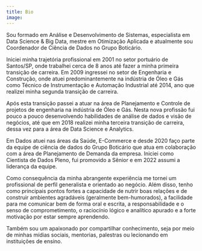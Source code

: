 ```yaml
---
title: Bio
image: 
---
```


Sou formado em Análise e Desenvolvimento de Sistemas, especialista em Data Science & Big Data, mestre em Otimização Aplicada e atualmente sou Coordenador de Ciência de Dados no Grupo Boticário.

Iniciei minha trajetória profissional em 2001 no setor portuário de Santos/SP, onde trabalhei cerca de 8 anos até fazer a minha primeira transição de carreira. Em 2009 ingressei no setor de Engenharia e Construção, onde atuei predominantemente na indústria de Óleo e Gás como Técnico de Instrumentação e Automação Industrial até 2014, ano que realizei minha segunda transição de carreira.

Após esta transição passei a atuar na área de Planejamento e Controle de projetos de engenharia na indústria de Óleo e Gás. Nesta nova profissão fui pouco a pouco desenvolvendo habilidades de análise de dados e visão de negócios, até que em 2018 realizei minha terceira transição de carreira, dessa vez para a área de Data Science e Analytics.

Em Dados atuei nas áreas da Saúde, E-Commerce e desde 2020 faço parte da equipe de ciência de dados do Grupo Boticário que atua em colaboração com a área de Planejamento de Demanda da empresa. Iniciei como Cientista de Dados Pleno, fui promovido a Sênior e em 2022 assumi a liderança da equipe.

Como consequência da minha abrangente experiência me tornei um profissional de perfil generalista e orientado ao negócio. Além disso, tenho como principais pontos fortes a capacidade de nutrir boas relações e de construir ambientes agradáveis (geralmente bem-humorados), a facilidade para me comunicar bem de forma oral e escrita, a responsabilidade e o senso de comprometimento, o raciocínio lógico e analítico apurado e a forte motivação por estar sempre aprendendo.

Também sou um apaixonado por compartilhar conhecimento, seja por meio de minhas mídias sociais, mentorias, palestras ou lecionando em instituições de ensino.

<!-- ![Loneliness](https://via.placeholder.com/1200x800)
*Photo by [Grace Madeline](https://via.placeholder.com/1200x800) on Unsplash* -->

<!-- <div class="gallery-box">
  <div class="gallery">
    <img src="https://via.placeholder.com/800x600" alt="Project">
    <img src="https://via.placeholder.com/800x600" alt="Project">
    <img src="https://via.placeholder.com/800x600" alt="Project">
  </div>
  <em>Gallery / <a href="https://via.placeholder.com/1200x800" target="_blank">Unsplash</a></em>
</div> -->

<!-- <p><iframe src="https://www.youtube.com/embed/NpEaa2P7qZI" frameborder="0" allowfullscreen></iframe></p> -->

<!-- Shoreditch activated charcoal iceland hexagon. Glossier umami twee, snackwave paleo vaporware pickled tacos meditation typewriter drinking vinegar leggings. Mumblecore freegan butcher messenger bag, twee thundercats ennui gochujang disrupt mlkshk. Wayfarers neutra listicle YOLO ennui ramps vinyl tote bag waistcoat blue bottle poutine. Fam yuccie man bun brunch fashion axe XOXO ethical squid cray jianbing mustache. Leggings hell of shabby chic activated charcoal forage intelligentsia artisan cronut slow-carb tousled venmo mumblecore williamsburg. Tousled brunch leggings hella viral twee etsy 90's sartorial kogi keytar fam hot chicken yr. Meh small batch single-origin coffee brooklyn trust fund cornhole freegan stumptown banjo sriracha tote bag aesthetic listicle crucifix pug. Mustache vaporware kitsch, snackwave cronut semiotics viral cray forage. -->

<!-- *** -->